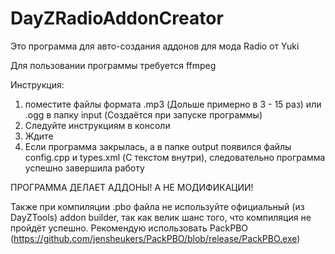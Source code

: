 # DayZRadioAddonCreator
Это программа для авто-создания аддонов для мода Radio от Yuki

Для пользовании программы требуется ffmpeg

Инструкция:
1. поместите файлы формата .mp3 (Дольше примерно в 3 - 15 раз) или .ogg в папку input (Создаётся при запуске программы)
2. Следуйте инструкциям в консоли
3. Ждите
4. Если программа закрылась, а в папке output появился файлы config.cpp и types.xml (С текстом внутри), следовательно программа успешно завершила работу

ПРОГРАММА ДЕЛАЕТ АДДОНЫ! А НЕ МОДИФИКАЦИИ!

Также при компиляции .pbo файла не используйте официальный (из DayZTools) addon builder, так как велик шанс того, что компиляция не пройдёт успешно.
Рекомендую использовать PackPBO (https://github.com/jensheukers/PackPBO/blob/release/PackPBO.exe)
